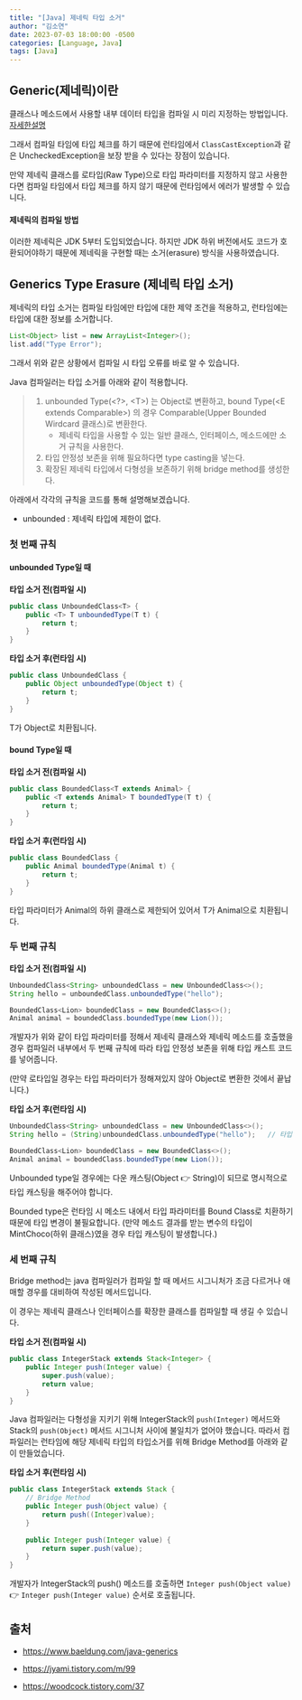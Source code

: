 ```yaml
---
title: "[Java] 제네릭 타입 소거"
author: "김소연"
date: 2023-07-03 18:00:00 -0500
categories: [Language, Java]
tags: [Java]
---
```




## Generic(제네릭)이란

클래스나 메소드에서 사용할 내부 데이터 타입을 컴파일 시 미리 지정하는 방법입니다. [자세한설명](https://km-so-yeon.github.io/posts/Language-Generics/)

그래서 컴파일 타임에 타입 체크를 하기 때문에 런타임에서 `ClassCastException`과 같은 UncheckedException을 보장 받을 수 있다는 장점이 있습니다.

만약 제네릭 클래스를 로타입(Raw Type)으로 타입 파라미터를 지정하지 않고 사용한다면 컴파일 타임에서 타입 체크를 하지 않기 때문에 런타임에서 에러가 발생할 수 있습니다.



#### 제네릭의 컴파일 방법

이러한 제네릭은 JDK 5부터 도입되었습니다. 하지만 JDK 하위 버전에서도 코드가 호환되어야하기 때문에 제네릭을 구현할 때는 소거(erasure) 방식을 사용하였습니다.



## Generics Type Erasure (제네릭 타입 소거)

제네릭의 타입 소거는 컴파일 타임에만 타입에 대한 제약 조건을 적용하고, 
런타임에는 타입에 대한 정보를 소거합니다.

```java
List<Object> list = new ArrayList<Integer>();
list.add("Type Error");
```

그래서 위와 같은 상황에서 컴파일 시 타입 오류를 바로 알 수 있습니다.



Java 컴파일러는 타입 소거를 아래와 같이 적용합니다.

> 1. unbounded Type(\<?\>, \<T\>) 는 Object로 변환하고, 
>    bound Type(\<E extends Comparable\>) 의 경우 Comparable(Upper Bounded Wirdcard 클래스)로 변환한다.
>    - 제네릭 타입을 사용할 수 있는 일반 클래스, 인터페이스, 메소드에만 소거 규칙을 사용한다.
> 2. 타입 안정성 보존을 위해 필요하다면 type casting을 넣는다.
> 3. 확장된 제네릭 타입에서 다형성을 보존하기 위해 bridge method를 생성한다.

아래에서 각각의 규칙을 코드를 통해 설명해보겠습니다.

+ unbounded : 제네릭 타입에 제한이 없다.



### 첫 번째 규칙

#### unbounded Type일 때

**타입 소거 전(컴파일 시)**

```java
public class UnboundedClass<T> {
    public <T> T unboundedType(T t) {
        return t;
    }
}
```

**타입 소거 후(런타임 시)**

```java
public class UnboundedClass {
    public Object unboundedType(Object t) {
        return t;
    }
}
```

T가 Object로 치환됩니다.



#### bound Type일 때

**타입 소거 전(컴파일 시)**

```java
public class BoundedClass<T extends Animal> {
    public <T extends Animal> T boundedType(T t) {
        return t;
    }
}
```

**타입 소거 후(런타임 시)**

```java
public class BoundedClass {
    public Animal boundedType(Animal t) {
        return t;
    }
}
```

타입 파라미터가 Animal의 하위 클래스로 제한되어 있어서 T가 Animal으로 치환됩니다.



### 두 번째 규칙

**타입 소거 전(컴파일 시)**

```java
UnboundedClass<String> unboundedClass = new UnboundedClass<>();
String hello = unboundedClass.unboundedType("hello");

BoundedClass<Lion> boundedClass = new BoundedClass<>();
Animal animal = boundedClass.boundedType(new Lion());
```

개발자가 위와 같이 타입 파라미터를 정해서 제네릭 클래스와 제네릭 메소드를 호출했을 경우
컴파일러 내부에서 두 번째 규칙에 따라 타입 안정성 보존을 위해 타입 캐스트 코드를 넣어줍니다.

(만약 로타입일 경우는 타입 파라미터가 정해져있지 않아 Object로 변환한 것에서 끝납니다.)

**타입 소거 후(런타임 시)**

```java
UnboundedClass<String> unboundedClass = new UnboundedClass<>();
String hello = (String)unboundedClass.unboundedType("hello");	// 타입 캐스팅

BoundedClass<Lion> boundedClass = new BoundedClass<>();
Animal animal = boundedClass.boundedType(new Lion());
```

Unbounded type일 경우에는 
다운 캐스팅(Object 👉 String)이 되므로 명시적으로 타입 캐스팅을 해주어야 합니다. 

Bounded type은 
런타임 시 메소드 내에서 타입 파라미터를 Bound Class로 치환하기 때문에 타입 변경이 불필요합니다.
(만약 메소드 결과를 받는 변수의 타입이 MintChoco(하위 클래스)였을 경우 타입 캐스팅이 발생합니다.)



### 세 번째 규칙

Bridge method는 java 컴파일러가 컴파일 할 때 메서드 시그니처가 조금 다르거나 애매할 경우를 대비하여 작성된 메서드입니다.

이 경우는 제네릭 클래스나 인터페이스를 확장한 클래스를 컴파일할 때 생길 수 있습니다.

**타입 소거 전(컴파일 시)**

```java
public class IntegerStack extends Stack<Integer> {
    public Integer push(Integer value) {
        super.push(value);
        return value;
    }
}
```

Java 컴파일러는 다형성을 지키기 위해 IntegerStack의 `push(Integer)` 메서드와 Stack의 `push(Object)` 메서드 시그니처 사이에 불일치가 없어야 했습니다. 따라서 컴파일러는 런타임에 해당 제네릭 타입의 타입소거를 위해 Bridge Method를 아래와 같이 만들었습니다.

**타입 소거 후(런타임 시)**

```java
public class IntegerStack extends Stack {
    // Bridge Method
    public Integer push(Object value) {
        return push((Integer)value);
    }
    
    public Integer push(Integer value) {
        return super.push(value);
    }
}
```

개발자가 IntegerStack의 push() 메소드를 호출하면
 `Integer push(Object value)`  👉 `Integer push(Integer value)` 순서로 호출됩니다.







## 출처

- https://www.baeldung.com/java-generics

- https://jyami.tistory.com/m/99
- https://woodcock.tistory.com/37